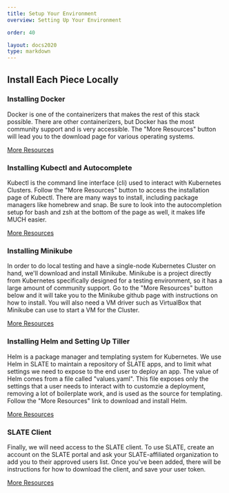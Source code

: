 ```yaml
---
title: Setup Your Environment
overview: Setting Up Your Environment

order: 40

layout: docs2020
type: markdown
---
```


<h2 class="ui header"> Install Each Piece Locally </h2>
<h3 class="ui header">Installing Docker</h3>

Docker is one of the containerizers that makes the rest of this stack possible. There are other containerizers, but Docker has the most community support and is very accessible. The "More Resources" button will lead you to the download page for various operating systems.

<a href="https://www.docker.com/get-started" class="ui gray button" role="button"> More Resources </a>

<h3>Installing Kubectl and Autocomplete</h3>

Kubectl is the command line interface (cli) used to interact with Kubernetes Clusters. Follow the "More Resources" button to access the installation page of Kubectl. There are many ways to install, including package managers like homebrew and snap. Be sure to look into the autocompletion setup for bash and zsh at the bottom of the page as well, it makes life MUCH easier.

<a href="https://kubernetes.io/docs/tasks/tools/install-kubectl/" class="ui gray button" role="button"> More Resources </a>

<h3>Installing Minikube</h3>

In order to do local testing and have a single-node Kubernetes Cluster on hand, we'll download and install Minikube. Minikube is a project directly from Kubernetes specifically designed for a testing environment, so it has a large amount of community support. Go to the "More Resources" button below and it will take you to the Minikube github page with instructions on how to install. You will also need a VM driver such as VirtualBox that Minikube can use to start a VM for the Cluster.

<a href="https://github.com/kubernetes/minikube/releases" class="ui gray button" role="button"> More Resources </a>

<h3>Installing Helm and Setting Up Tiller</h3>

Helm is a package manager and templating system for Kubernetes. We use Helm in SLATE to maintain a repository of SLATE apps, and to limit what settings we need to expose to the end user to deploy an app. The value of Helm comes from a file called "values.yaml". This file exposes only the settings that a user needs to interact with to customzie a deployment, removing a lot of boilerplate work, and is used as the source for templating. Follow the "More Resources" link to download and install Helm.

<a href="https://github.com/helm/helm/blob/master/docs/install.md" class="ui gray button" role="button"> More Resources </a>

<h3>SLATE Client</h3>

Finally, we will need access to the SLATE client. To use SLATE, create an account on the SLATE portal and ask your SLATE-affiliated organization to add you to their approved users list. Once you've been added, there will be instructions for how to download the client, and save your user token.

<a href="https://portal.slateci.io/" class="ui gray button" role="button"> More Resources </a>